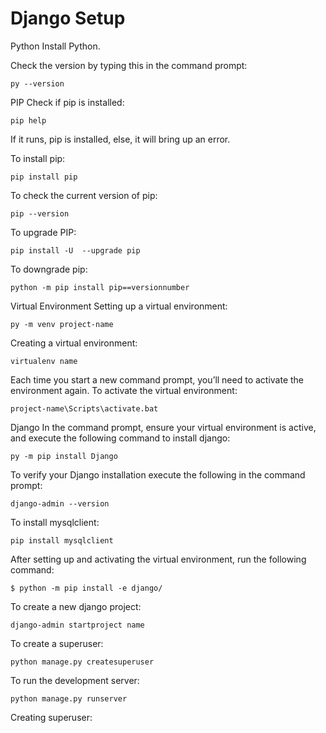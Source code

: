 # Django Setup

Python
Install Python.

Check the version by typing this in the command prompt:
```
py --version
```

PIP
Check if pip is installed:

```
pip help
```
If it runs, pip is installed, else, it will bring up an error.

To install pip:
```
pip install pip
```

To check the current version of pip:
```
pip --version
```

To upgrade PIP:
```
pip install -U  --upgrade pip
```

To downgrade pip:
```
python -m pip install pip==versionnumber
```

Virtual Environment
Setting up a virtual environment:
```
py -m venv project-name
```

Creating a virtual environment:
```
virtualenv name
```

Each time you start a new command prompt, you’ll need to activate the environment again.
To activate the virtual environment:
```
project-name\Scripts\activate.bat
```

Django
In the command prompt, ensure your virtual environment is active, and execute the following command to install django:
```
py -m pip install Django
```

To verify your Django installation execute the following in the command prompt:
```
django-admin --version
```

To install mysqlclient:
```
pip install mysqlclient
```

After setting up and activating the virtual environment, run the following command:
```
$ python -m pip install -e django/
```

To create a new django project:
```
django-admin startproject name
```

To create a superuser:
```
python manage.py createsuperuser
```

To run the development server:
```
python manage.py runserver
```

Creating superuser:
```

```



